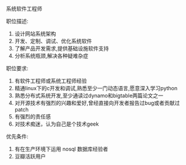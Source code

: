 系统软件工程师

职位描述:
1. 设计网站系统架构
2. 开发、定制、调试、优化系统软件
3. 了解产品开发需求,提供基础设施软件支持
4. 分析系统瓶颈,解决各种疑难杂症

职位要求:
1. 有软件工程师或系统工程师经验
2. 精通linux下的c开发和调试,熟悉至少一门动态语言,愿意深入学习python
3. 熟悉分布式系统开发,至少通读过dynamo和bigtable两篇论文之一
4. 对开源技术有强烈的兴趣和爱好,曾经直接向开发者报告过bug或者贡献过patch
5. 有强烈的责任感
6. 对技术痴迷，认为自己是个技术geek 

优先条件:
1. 有在生产环境下运用 nosql 数据库经验者 
2. 豆瓣活跃用户
